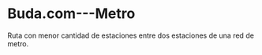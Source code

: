 # Buda.com---Metro
 Ruta con menor cantidad de estaciones entre dos estaciones de una red de metro.

